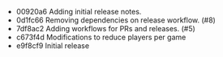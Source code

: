 * 00920a6 Adding initial release notes.
* 0d1fc66 Removing dependencies on release workflow. (#8)
* 7df8ac2 Adding workflows for PRs and releases. (#5)
* c673f4d Modifications to reduce players per game
* e9f8cf9 Initial release